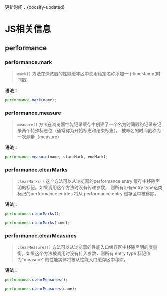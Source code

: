 
更新时间：{docsify-updated}

# JS相关信息

## performance

### performance.mark

> ```mark()``` 方法在浏览器的性能缓冲区中使用给定名称添加一个timestamp(时间戳)

<b>语法：</b>

```js
performance.mark(name);
```

### performance.measure

> ```measure()``` 方法在浏览器性能记录缓存中创建了一个名为时间戳的记录来记录两个特殊标志位（通常称为开始标志和结束标志）。 被命名的时间戳称为一次测量（measure）

<b>语法：</b>

```js
performance.measure(name, startMark, endMark);
```

### performance.clearMarks

> ```clearMarks()``` 这个方法可以从浏览器的performance entry 缓存中移除声明的标记。如果调用这个方法时没有传递参数， 则所有带有entry type这类标记的performance entries 将从 performance entry 缓存区中被移除。

<b>语法：</b>

```js
performance.clearMarks();

performance.clearMarks(name);
```

### performance.clearMeasures

> ```clearMeasures()``` 方法可以从浏览器的性能入口缓存区中移除声明的度量衡。如果这个方法被调用时没有传入参数，则所有 entry type 标记值为"measure" 的性能实体将被从性能入口缓存区中移除。

<b>语法：</b>

```js
performance.clearMeasures();

performance.clearMeasures(name);
```





